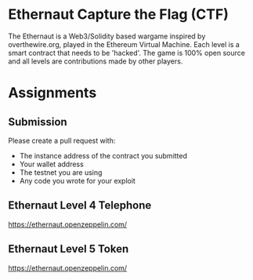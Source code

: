 # Ethernaut Capture the Flag (CTF)
The Ethernaut is a Web3/Solidity based wargame inspired by overthewire.org, played in the Ethereum Virtual Machine. Each level is a smart contract that needs to be 'hacked'. The game is 100% open source and all levels are contributions made by other players.

# Assignments 

## Submission
Please create a pull request with:
- The instance address of the contract you submitted
- Your wallet address
- The testnet you are using
- Any code you wrote for your exploit

## Ethernaut Level 4 Telephone
https://ethernaut.openzeppelin.com/

## Ethernaut Level 5 Token
https://ethernaut.openzeppelin.com/

